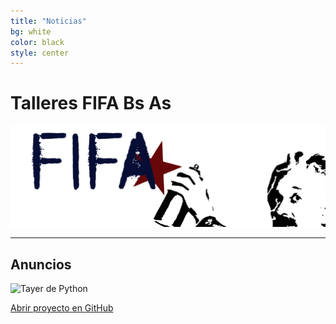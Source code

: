 ```yaml
---
title: "Noticias"
bg: white
color: black
style: center
---
```


# Talleres FIFA Bs As
<img width="700" src="img/logo_fifa.png">

---
## Anuncios
![Tayer de Python](https://raw.githubusercontent.com/fifabsas/talleresfifabsas/master/difusion.png)


<span id="forkongithub">
  <a href="{{ site.source_link }}" class="bg-blue">
    Abrir proyecto en GitHub
  </a>
</span>











